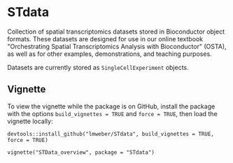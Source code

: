# STdata

Collection of spatial transcriptomics datasets stored in Bioconductor object formats. These datasets are designed for use in our online textbook "Orchestrating Spatial Transcriptomics Analysis with Bioconductor" (OSTA), as well as for other examples, demonstrations, and teaching purposes.

Datasets are currently stored as `SingleCellExperiment` objects.


## Vignette

To view the vignette while the package is on GitHub, install the package with the options `build_vignettes = TRUE` and `force = TRUE`, then load the vignette locally:

```
devtools::install_github("lmweber/STdata", build_vignettes = TRUE, force = TRUE)

vignette("STData_overview", package = "STdata")
```

